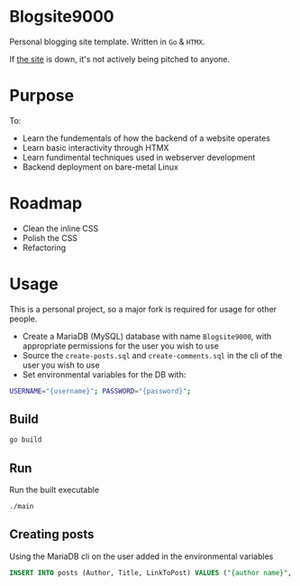 # Blogsite9000
Personal blogging site template. Written in `Go` & `HTMX`.

If [the site](https://alepablog.com) is down, it's not actively being pitched to anyone.

# Purpose
To:
- Learn the fundementals of how the backend of a website operates
- Learn basic interactivity through HTMX
- Learn fundimental techniques used in webserver development
- Backend deployment on bare-metal Linux
# Roadmap
- Clean the inline CSS
- Polish the CSS
- Refactoring

# Usage
This is a personal project, so a major fork is required for usage for other people.

- Create a MariaDB (MySQL) database with name `Blogsite9000`, with appropriate permissions for the user you wish to use
- Source the `create-posts.sql` and `create-comments.sql` in the cli of the user you wish to use
- Set environmental variables for the DB with:
```bash
USERNAME="{username}"; PASSWORD="{password}";
```

## Build
```bash
go build
```

## Run
Run the built executable
```bash
./main
```

## Creating posts
Using the MariaDB cli on the user added in the environmental variables
```SQL
INSERT INTO posts (Author, Title, LinkToPost) VALUES ("{author name}", "{post title}", "{path to html formatted blog post}");
```
